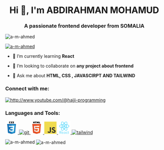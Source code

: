 <h1 align="center">Hi 👋, I'm ABDIRAHMAN MOHAMUD</h1>
<h3 align="center">A passionate frontend developer from SOMALIA</h3>

<p align="left"> <img src="https://komarev.com/ghpvc/?username=a-m-ahmed&label=Profile%20views&color=0e75b6&style=flat" alt="a-m-ahmed" /> </p>

<p align="left"> <a href="https://github.com/ryo-ma/github-profile-trophy"><img src="https://github-profile-trophy.vercel.app/?username=a-m-ahmed" alt="a-m-ahmed" /></a> </p>

- 🌱 I’m currently learning **React**

- 👯 I’m looking to collaborate on **any project about frontend**

- 💬 Ask me about **HTML, CSS , JAVASCIRPT AND TAILWIND**

<h3 align="left">Connect with me:</h3>
<p align="left">
<a href="http://www.youtube.com/@Hajji-programming" target="blank"><img align="center" src="https://raw.githubusercontent.com/rahuldkjain/github-profile-readme-generator/master/src/images/icons/Social/youtube.svg" alt="http://www.youtube.com/@hajji-programming" height="30" width="40" /></a>
</p>

<h3 align="left">Languages and Tools:</h3>
<p align="left"> <a href="https://www.w3schools.com/css/" target="_blank" rel="noreferrer"> <img src="https://raw.githubusercontent.com/devicons/devicon/master/icons/css3/css3-original-wordmark.svg" alt="css3" width="40" height="40"/> </a> <a href="https://git-scm.com/" target="_blank" rel="noreferrer"> <img src="https://www.vectorlogo.zone/logos/git-scm/git-scm-icon.svg" alt="git" width="40" height="40"/> </a> <a href="https://www.w3.org/html/" target="_blank" rel="noreferrer"> <img src="https://raw.githubusercontent.com/devicons/devicon/master/icons/html5/html5-original-wordmark.svg" alt="html5" width="40" height="40"/> </a> <a href="https://developer.mozilla.org/en-US/docs/Web/JavaScript" target="_blank" rel="noreferrer"> <img src="https://raw.githubusercontent.com/devicons/devicon/master/icons/javascript/javascript-original.svg" alt="javascript" width="40" height="40"/> </a> <a href="https://reactjs.org/" target="_blank" rel="noreferrer"> <img src="https://raw.githubusercontent.com/devicons/devicon/master/icons/react/react-original-wordmark.svg" alt="react" width="40" height="40"/> </a> <a href="https://tailwindcss.com/" target="_blank" rel="noreferrer"> <img src="https://www.vectorlogo.zone/logos/tailwindcss/tailwindcss-icon.svg" alt="tailwind" width="40" height="40"/> </a> </p>

<p><img align="left" src="https://github-readme-stats.vercel.app/api/top-langs?username=a-m-ahmed&show_icons=true&locale=en&layout=compact" alt="a-m-ahmed" /></p>

<p>&nbsp;<img align="center" src="https://github-readme-stats.vercel.app/api?username=a-m-ahmed&show_icons=true&locale=en" alt="a-m-ahmed" /></p>


